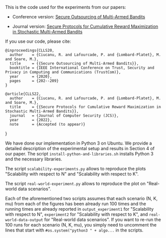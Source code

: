 This is the code used for the experiments from our papers:

+ Conference version: [Secure Outsourcing of Multi-Armed Bandits](https://ieeexplore.ieee.org/document/9343228)

+ Journal version: [Secure Protocols for Cumulative Reward Maximization in Stochastic Multi-Armed Bandits](https://lig-membres.imag.fr/ciucanu/preprints/CLLS22.pdf)

If you use our code, please cite:


    @inproceedings{CLLS20,
      author    = {Ciucanu, R. and Lafourcade, P. and {Lombard-Platet}, M. and Soare, M.},
      title     = {{Secure Outsourcing of Multi-Armed Bandits}},
      booktitle = {IEEE International Conference on Trust, Security and Privacy in Computing and Communications (TrustCom)},
      year      = {2020},
      pages     = {202--209}
    }
    
    @article{CLLS22,
      author    = {Ciucanu, R. and Lafourcade, P. and {Lombard-Platet}, M. and Soare, M.},
      title     = {{Secure Protocols for Cumulative Reward Maximization in Stochastic Multi-Armed Bandits}},
      journal   = {Journal of Computer Security (JCS)},
      year      = {2022},
      note      = {Accepted (to appear)}
}

We have done our implementation in Python 3 on Ubuntu.
We provide a detailed description of the experimental setup and results in Section 4 of our paper.
The script `install-python-and-libraries.sh` installs Python 3 and the necessary libraries.

The script `scalability-experiments.py` allows to reproduce the plots "Scalability with respect to N" and "Scalability with respect to K".

The script `real-world-experiment.py` allows to reproduce the plot on "Real-world data scenarios".

Each of the aforementioned two scripts assumes that each scenario (N, K, mu) from each of the figures has been already run 100 times and the running times are already reported in `output_experiment1` for "Scalability with respect to N", `experiment2` for "Scalability with respect to K", and `real-world-data-output` for "Real-world data scenarios".
If you want to re-run the 100 runs for each scenario (N, K, mu), you simply need to uncomment the lines that start with `#os.system("python3 " + algo...` in the scripts.
